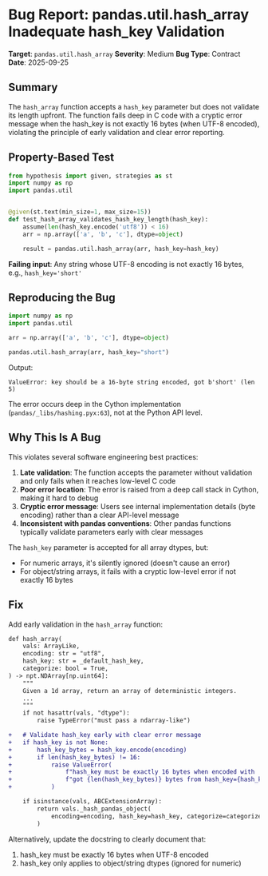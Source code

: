 # Bug Report: pandas.util.hash_array Inadequate hash_key Validation

**Target**: `pandas.util.hash_array`
**Severity**: Medium
**Bug Type**: Contract
**Date**: 2025-09-25

## Summary

The `hash_array` function accepts a `hash_key` parameter but does not validate its length upfront. The function fails deep in C code with a cryptic error message when the hash_key is not exactly 16 bytes (when UTF-8 encoded), violating the principle of early validation and clear error reporting.

## Property-Based Test

```python
from hypothesis import given, strategies as st
import numpy as np
import pandas.util


@given(st.text(min_size=1, max_size=15))
def test_hash_array_validates_hash_key_length(hash_key):
    assume(len(hash_key.encode('utf8')) < 16)
    arr = np.array(['a', 'b', 'c'], dtype=object)

    result = pandas.util.hash_array(arr, hash_key=hash_key)
```

**Failing input**: Any string whose UTF-8 encoding is not exactly 16 bytes, e.g., `hash_key='short'`

## Reproducing the Bug

```python
import numpy as np
import pandas.util

arr = np.array(['a', 'b', 'c'], dtype=object)

pandas.util.hash_array(arr, hash_key="short")
```

Output:
```
ValueError: key should be a 16-byte string encoded, got b'short' (len 5)
```

The error occurs deep in the Cython implementation (`pandas/_libs/hashing.pyx:63`), not at the Python API level.

## Why This Is A Bug

This violates several software engineering best practices:

1. **Late validation**: The function accepts the parameter without validation and only fails when it reaches low-level C code
2. **Poor error location**: The error is raised from a deep call stack in Cython, making it hard to debug
3. **Cryptic error message**: Users see internal implementation details (byte encoding) rather than a clear API-level message
4. **Inconsistent with pandas conventions**: Other pandas functions typically validate parameters early with clear messages

The `hash_key` parameter is accepted for all array dtypes, but:
- For numeric arrays, it's silently ignored (doesn't cause an error)
- For object/string arrays, it fails with a cryptic low-level error if not exactly 16 bytes

## Fix

Add early validation in the `hash_array` function:

```diff
def hash_array(
    vals: ArrayLike,
    encoding: str = "utf8",
    hash_key: str = _default_hash_key,
    categorize: bool = True,
) -> npt.NDArray[np.uint64]:
    """
    Given a 1d array, return an array of deterministic integers.
    ...
    """
    if not hasattr(vals, "dtype"):
        raise TypeError("must pass a ndarray-like")

+   # Validate hash_key early with clear error message
+   if hash_key is not None:
+       hash_key_bytes = hash_key.encode(encoding)
+       if len(hash_key_bytes) != 16:
+           raise ValueError(
+               f"hash_key must be exactly 16 bytes when encoded with '{encoding}', "
+               f"got {len(hash_key_bytes)} bytes from hash_key={hash_key!r}"
+           )

    if isinstance(vals, ABCExtensionArray):
        return vals._hash_pandas_object(
            encoding=encoding, hash_key=hash_key, categorize=categorize
        )
```

Alternatively, update the docstring to clearly document that:
1. hash_key must be exactly 16 bytes when UTF-8 encoded
2. hash_key only applies to object/string dtypes (ignored for numeric)